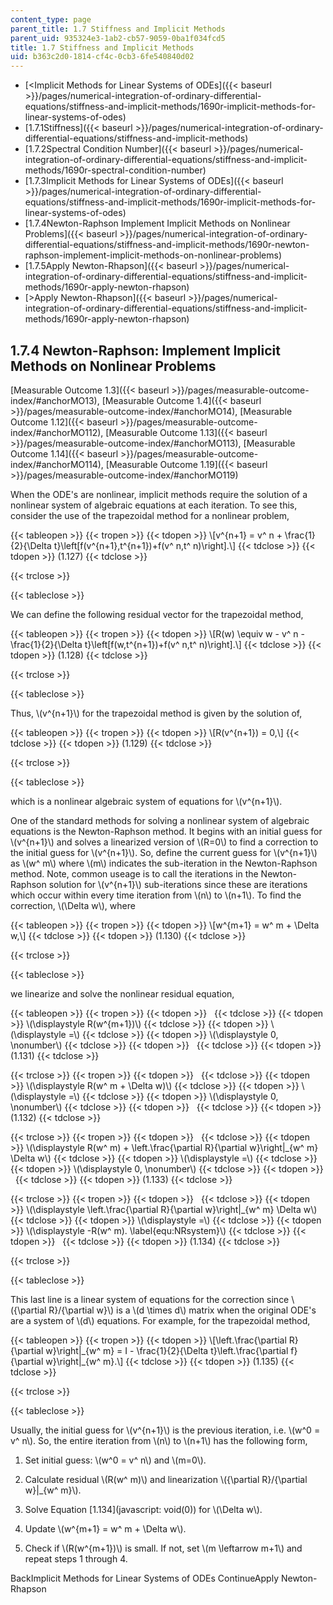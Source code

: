 ```yaml
---
content_type: page
parent_title: 1.7 Stiffness and Implicit Methods
parent_uid: 935324e3-1ab2-cb57-9059-0ba1f034fcd5
title: 1.7 Stiffness and Implicit Methods
uid: b363c2d0-1814-cf4c-0cb3-6fe540840d02
---
```


*   [\<Implicit Methods for Linear Systems of ODEs]({{< baseurl >}}/pages/numerical-integration-of-ordinary-differential-equations/stiffness-and-implicit-methods/1690r-implicit-methods-for-linear-systems-of-odes)
*   [1.7.1Stiffness]({{< baseurl >}}/pages/numerical-integration-of-ordinary-differential-equations/stiffness-and-implicit-methods)
*   [1.7.2Spectral Condition Number]({{< baseurl >}}/pages/numerical-integration-of-ordinary-differential-equations/stiffness-and-implicit-methods/1690r-spectral-condition-number)
*   [1.7.3Implicit Methods for Linear Systems of ODEs]({{< baseurl >}}/pages/numerical-integration-of-ordinary-differential-equations/stiffness-and-implicit-methods/1690r-implicit-methods-for-linear-systems-of-odes)
*   [1.7.4Newton-Raphson Implement Implicit Methods on Nonlinear Problems]({{< baseurl >}}/pages/numerical-integration-of-ordinary-differential-equations/stiffness-and-implicit-methods/1690r-newton-raphson-implement-implicit-methods-on-nonlinear-problems)
*   [1.7.5Apply Newton-Rhapson]({{< baseurl >}}/pages/numerical-integration-of-ordinary-differential-equations/stiffness-and-implicit-methods/1690r-apply-newton-rhapson)
*   [\>Apply Newton-Rhapson]({{< baseurl >}}/pages/numerical-integration-of-ordinary-differential-equations/stiffness-and-implicit-methods/1690r-apply-newton-rhapson)

1.7.4 Newton-Raphson: Implement Implicit Methods on Nonlinear Problems
----------------------------------------------------------------------

[Measurable Outcome 1.3]({{< baseurl >}}/pages/measurable-outcome-index/#anchorMO13), [Measurable Outcome 1.4]({{< baseurl >}}/pages/measurable-outcome-index/#anchorMO14), [Measurable Outcome 1.12]({{< baseurl >}}/pages/measurable-outcome-index/#anchorMO112), [Measurable Outcome 1.13]({{< baseurl >}}/pages/measurable-outcome-index/#anchorMO113), [Measurable Outcome 1.14]({{< baseurl >}}/pages/measurable-outcome-index/#anchorMO114), [Measurable Outcome 1.19]({{< baseurl >}}/pages/measurable-outcome-index/#anchorMO119)

When the ODE's are nonlinear, implicit methods require the solution of a nonlinear system of algebraic equations at each iteration. To see this, consider the use of the trapezoidal method for a nonlinear problem,

{{< tableopen >}}
{{< tropen >}}
{{< tdopen >}}
\\\[v^{n+1} = v^ n + \\frac{1}{2}{\\Delta t}\\left\[f(v^{n+1},t^{n+1})+f(v^ n,t^ n)\\right\].\\\]
{{< tdclose >}}
{{< tdopen >}}
(1.127)
{{< tdclose >}}

{{< trclose >}}

{{< tableclose >}}

We can define the following residual vector for the trapezoidal method,

{{< tableopen >}}
{{< tropen >}}
{{< tdopen >}}
\\\[R(w) \\equiv w - v^ n -\\frac{1}{2}{\\Delta t}\\left\[f(w,t^{n+1})+f(v^ n,t^ n)\\right\].\\\]
{{< tdclose >}}
{{< tdopen >}}
(1.128)
{{< tdclose >}}

{{< trclose >}}

{{< tableclose >}}

Thus, \\(v^{n+1}\\) for the trapezoidal method is given by the solution of,

{{< tableopen >}}
{{< tropen >}}
{{< tdopen >}}
\\\[R(v^{n+1}) = 0,\\\]
{{< tdclose >}}
{{< tdopen >}}
(1.129)
{{< tdclose >}}

{{< trclose >}}

{{< tableclose >}}

which is a nonlinear algebraic system of equations for \\(v^{n+1}\\).

One of the standard methods for solving a nonlinear system of algebraic equations is the Newton-Raphson method. It begins with an initial guess for \\(v^{n+1}\\) and solves a linearized version of \\(R=0\\) to find a correction to the initial guess for \\(v^{n+1}\\). So, define the current guess for \\(v^{n+1}\\) as \\(w^ m\\) where \\(m\\) indicates the sub-iteration in the Newton-Raphson method. Note, common useage is to call the iterations in the Newton-Raphson solution for \\(v^{n+1}\\) sub-iterations since these are iterations which occur within every time iteration from \\(n\\) to \\(n+1\\). To find the correction, \\(\\Delta w\\), where

{{< tableopen >}}
{{< tropen >}}
{{< tdopen >}}
\\\[w^{m+1} = w^ m + \\Delta w,\\\]
{{< tdclose >}}
{{< tdopen >}}
(1.130)
{{< tdclose >}}

{{< trclose >}}

{{< tableclose >}}

we linearize and solve the nonlinear residual equation,

{{< tableopen >}}
{{< tropen >}}
{{< tdopen >}}
 
{{< tdclose >}}
{{< tdopen >}}
\\(\\displaystyle R(w^{m+1})\\)
{{< tdclose >}}
{{< tdopen >}}
\\(\\displaystyle =\\)
{{< tdclose >}}
{{< tdopen >}}
\\(\\displaystyle 0, \\nonumber\\)
{{< tdclose >}}
{{< tdopen >}}
 
{{< tdclose >}}
{{< tdopen >}}
(1.131)
{{< tdclose >}}

{{< trclose >}}
{{< tropen >}}
{{< tdopen >}}
 
{{< tdclose >}}
{{< tdopen >}}
\\(\\displaystyle R(w^ m + \\Delta w)\\)
{{< tdclose >}}
{{< tdopen >}}
\\(\\displaystyle =\\)
{{< tdclose >}}
{{< tdopen >}}
\\(\\displaystyle 0, \\nonumber\\)
{{< tdclose >}}
{{< tdopen >}}
 
{{< tdclose >}}
{{< tdopen >}}
(1.132)
{{< tdclose >}}

{{< trclose >}}
{{< tropen >}}
{{< tdopen >}}
 
{{< tdclose >}}
{{< tdopen >}}
\\(\\displaystyle R(w^ m) + \\left.\\frac{\\partial R}{\\partial w}\\right|\_{w^ m} \\Delta w\\)
{{< tdclose >}}
{{< tdopen >}}
\\(\\displaystyle =\\)
{{< tdclose >}}
{{< tdopen >}}
\\(\\displaystyle 0, \\nonumber\\)
{{< tdclose >}}
{{< tdopen >}}
 
{{< tdclose >}}
{{< tdopen >}}
(1.133)
{{< tdclose >}}

{{< trclose >}}
{{< tropen >}}
{{< tdopen >}}
 
{{< tdclose >}}
{{< tdopen >}}
\\(\\displaystyle \\left.\\frac{\\partial R}{\\partial w}\\right|\_{w^ m} \\Delta w\\)
{{< tdclose >}}
{{< tdopen >}}
\\(\\displaystyle =\\)
{{< tdclose >}}
{{< tdopen >}}
\\(\\displaystyle -R(w^ m). \\label{equ:NRsystem}\\)
{{< tdclose >}}
{{< tdopen >}}
 
{{< tdclose >}}
{{< tdopen >}}
(1.134)
{{< tdclose >}}

{{< trclose >}}

{{< tableclose >}}

This last line is a linear system of equations for the correction since \\({\\partial R}/{\\partial w}\\) is a \\(d \\times d\\) matrix when the original ODE's are a system of \\(d\\) equations. For example, for the trapezoidal method,

{{< tableopen >}}
{{< tropen >}}
{{< tdopen >}}
\\\[\\left.\\frac{\\partial R}{\\partial w}\\right|\_{w^ m} = I - \\frac{1}{2}{\\Delta t}\\left.\\frac{\\partial f}{\\partial w}\\right|\_{w^ m}.\\\]
{{< tdclose >}}
{{< tdopen >}}
(1.135)
{{< tdclose >}}

{{< trclose >}}

{{< tableclose >}}

Usually, the initial guess for \\(v^{n+1}\\) is the previous iteration, i.e. \\(w^0 = v^ n\\). So, the entire iteration from \\(n\\) to \\(n+1\\) has the following form,

1.  Set initial guess: \\(w^0 = v^ n\\) and \\(m=0\\).
    
2.  Calculate residual \\(R(w^ m)\\) and linearization \\({\\partial R}/{\\partial w}|\_{w^ m}\\).
    
3.  Solve Equation [1.134](javascript: void(0)) for \\(\\Delta w\\).
    
4.  Update \\(w^{m+1} = w^ m + \\Delta w\\).
    
5.  Check if \\(R(w^{m+1})\\) is small. If not, set \\(m \\leftarrow m+1\\) and repeat steps 1 through 4.
    

BackImplicit Methods for Linear Systems of ODEs ContinueApply Newton-Rhapson